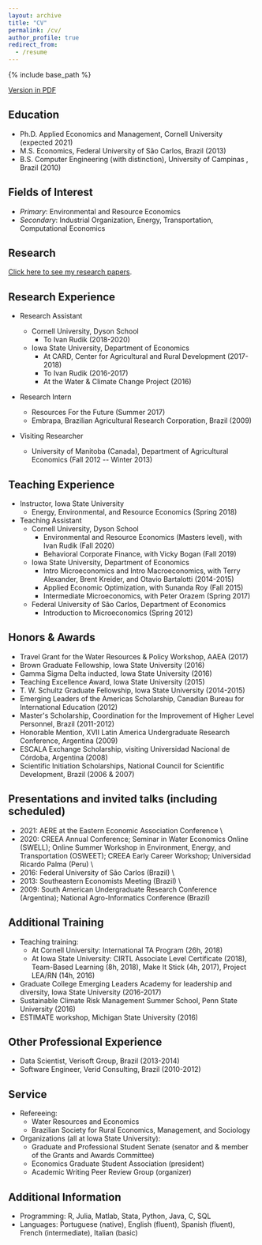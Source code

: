 ```yaml
---
layout: archive
title: "CV"
permalink: /cv/
author_profile: true
redirect_from:
  - /resume
---
```


{% include base_path %}

[Version in PDF](https://github.com/dscardoso/dscardoso.github.io/raw/master/files/DiegoCardoso_CV.pdf)


## Education

* Ph.D. Applied Economics and Management, Cornell University (expected 2021)
* M.S. Economics, Federal University of São Carlos, Brazil (2013)
* B.S. Computer Engineering (with distinction), University of Campinas , Brazil (2010)

## Fields of Interest

* _Primary_: Environmental and Resource Economics
* _Secondary_: Industrial Organization, Energy, Transportation, Computational Economics

## Research
[Click here to see my research papers](/about).

## Research Experience
* Research Assistant
  * Cornell University, Dyson School
    * To Ivan Rudik (2018-2020)
  * Iowa State University, Department of Economics
    * At CARD, Center for Agricultural and Rural Development (2017-2018)
    * To Ivan Rudik (2016-2017)
    * At the Water & Climate Change Project (2016)
* Research Intern
  * Resources For the Future (Summer 2017)
  * Embrapa, Brazilian Agricultural Research Corporation, Brazil (2009)
  
* Visiting Researcher
  * University of Manitoba (Canada), Department of Agricultural Economics (Fall 2012 -- Winter 2013)

## Teaching Experience
* Instructor, Iowa State University
  * Energy, Environmental, and Resource Economics (Spring 2018)
* Teaching Assistant
  * Cornell University, Dyson School
    * Environmental and Resource Economics (Masters level), with Ivan Rudik (Fall 2020)
    * Behavioral Corporate Finance, with Vicky Bogan (Fall 2019)
  * Iowa State University, Department of Economics
    * Intro Microeconomics and Intro Macroeconomics, with Terry Alexander, Brent Kreider, and Otavio Bartalotti (2014-2015)
    * Applied Economic Optimization, with Sunanda Roy (Fall 2015)
    * Intermediate Microeconomics, with Peter Orazem (Spring 2017)
  * Federal University of São Carlos, Department of Economics
    * Introduction to Microeconomics (Spring 2012)
    
## Honors & Awards
* Travel Grant for the Water Resources & Policy Workshop, AAEA (2017)
* Brown Graduate Fellowship, Iowa State University (2016)
* Gamma Sigma Delta inducted, Iowa State University (2016)
* Teaching Excellence Award, Iowa State University (2015)
* T. W. Schultz Graduate Fellowship, Iowa State University (2014-2015)
* Emerging Leaders of the Americas Scholarship, Canadian Bureau for International Education (2012)
* Master's Scholarship, Coordination for the Improvement of Higher Level Personnel, Brazil (2011-2012)
* Honorable Mention, XVII Latin America Undergraduate Research Conference, Argentina (2009)
* ESCALA Exchange Scholarship, visiting Universidad Nacional de Córdoba, Argentina (2008)
* Scientific Initiation Scholarships, National Council for Scientific Development, Brazil (2006 & 2007)

## Presentations and invited talks (including scheduled)
* 2021: AERE at the Eastern Economic Association Conference \\
* 2020: CREEA Annual Conference; Seminar in Water Economics Online (SWELL); Online Summer Workshop in Environment, Energy, and Transportation (OSWEET); CREEA Early Career Workshop; Universidad Ricardo Palma (Peru) \\
* 2016: Federal University of São Carlos (Brazil) \\
* 2013: Southeastern Economists Meeting (Brazil) \\
* 2009: South American Undergraduate Research Conference (Argentina); National Agro-Informatics Conference (Brazil)

## Additional Training
* Teaching training:
  * At Cornell University: International TA Program (26h, 2018)
  * At Iowa State University: CIRTL Associate Level Certificate (2018), Team-Based Learning (8h, 2018), Make It Stick (4h, 2017), Project LEA/RN (14h, 2016)
* Graduate College Emerging Leaders Academy for leadership and diversity, Iowa State University (2016-2017)
* Sustainable Climate Risk Management Summer School, Penn State University (2016)
* ESTIMATE workshop, Michigan State University (2016)

## Other Professional Experience
* Data Scientist, Verisoft Group, Brazil (2013-2014)
* Software Engineer, Verid Consulting, Brazil (2010-2012)

## Service
* Refereeing:  
  * Water Resources and Economics
  * Brazilian Society for Rural Economics, Management, and Sociology
* Organizations (all at Iowa State University): 
  * Graduate and Professional Student Senate (senator and  & member of the Grants and Awards Committee)
  * Economics Graduate Student Association (president)
  * Academic Writing Peer Review Group (organizer) 

## Additional Information
* Programming: R, Julia, Matlab, Stata, Python, Java, C, SQL
* Languages: Portuguese (native), English (fluent), Spanish (fluent), French (intermediate), Italian (basic)
